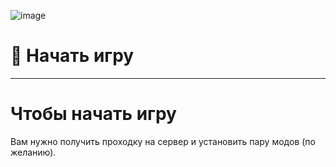 ![image](https://sculmix.gitbook.io/~gitbook/image?url=https%3A%2F%2F1316437794-files.gitbook.io%2F~%2Ffiles%2Fv0%2Fb%2Fgitbook-x-prod.appspot.com%2Fo%2Fspaces%252F6KIFCvpJg8p9J7FpIkBA%252Fuploads%252FPaCB0a5gH0GIeXEgHWBB%252Fwiki%2520rrp2.png%3Falt%3Dmedia%26token%3D14e2fb54-e641-4c78-b3ca-7571395aca1f&width=1248&dpr=1&quality=100&sign=f4fb26ec&sv=1)
# 🚀 Начать игру
---
#  __Чтобы начать игру__
Вам нужно получить проходку на сервер и установить пару модов (по желанию).

